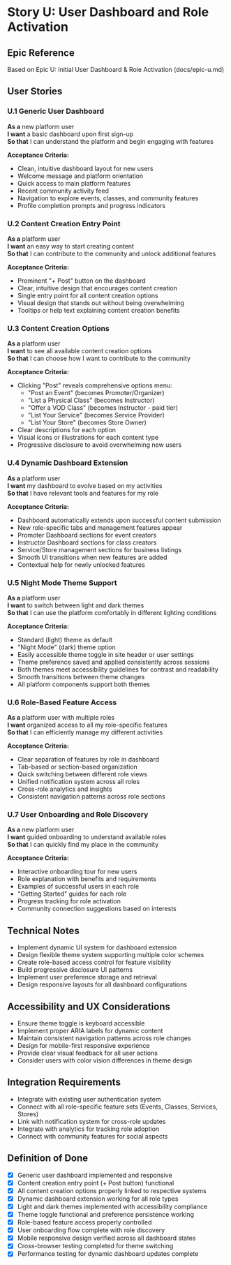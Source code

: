 # Story U: User Dashboard and Role Activation

## Epic Reference
Based on Epic U: Initial User Dashboard & Role Activation (docs/epic-u.md)

## User Stories

### U.1 Generic User Dashboard
**As a** new platform user  
**I want** a basic dashboard upon first sign-up  
**So that** I can understand the platform and begin engaging with features

**Acceptance Criteria:**
- Clean, intuitive dashboard layout for new users
- Welcome message and platform orientation
- Quick access to main platform features
- Recent community activity feed
- Navigation to explore events, classes, and community features
- Profile completion prompts and progress indicators

### U.2 Content Creation Entry Point
**As a** platform user  
**I want** an easy way to start creating content  
**So that** I can contribute to the community and unlock additional features

**Acceptance Criteria:**
- Prominent "+ Post" button on the dashboard
- Clear, intuitive design that encourages content creation
- Single entry point for all content creation options
- Visual design that stands out without being overwhelming
- Tooltips or help text explaining content creation benefits

### U.3 Content Creation Options
**As a** platform user  
**I want** to see all available content creation options  
**So that** I can choose how I want to contribute to the community

**Acceptance Criteria:**
- Clicking "Post" reveals comprehensive options menu:
  - "Post an Event" (becomes Promoter/Organizer)
  - "List a Physical Class" (becomes Instructor)
  - "Offer a VOD Class" (becomes Instructor - paid tier)
  - "List Your Service" (becomes Service Provider)
  - "List Your Store" (becomes Store Owner)
- Clear descriptions for each option
- Visual icons or illustrations for each content type
- Progressive disclosure to avoid overwhelming new users

### U.4 Dynamic Dashboard Extension
**As a** platform user  
**I want** my dashboard to evolve based on my activities  
**So that** I have relevant tools and features for my role

**Acceptance Criteria:**
- Dashboard automatically extends upon successful content submission
- New role-specific tabs and management features appear
- Promoter Dashboard sections for event creators
- Instructor Dashboard sections for class creators
- Service/Store management sections for business listings
- Smooth UI transitions when new features are added
- Contextual help for newly unlocked features

### U.5 Night Mode Theme Support
**As a** platform user  
**I want** to switch between light and dark themes  
**So that** I can use the platform comfortably in different lighting conditions

**Acceptance Criteria:**
- Standard (light) theme as default
- "Night Mode" (dark) theme option
- Easily accessible theme toggle in site header or user settings
- Theme preference saved and applied consistently across sessions
- Both themes meet accessibility guidelines for contrast and readability
- Smooth transitions between theme changes
- All platform components support both themes

### U.6 Role-Based Feature Access
**As a** platform user with multiple roles  
**I want** organized access to all my role-specific features  
**So that** I can efficiently manage my different activities

**Acceptance Criteria:**
- Clear separation of features by role in dashboard
- Tab-based or section-based organization
- Quick switching between different role views
- Unified notification system across all roles
- Cross-role analytics and insights
- Consistent navigation patterns across role sections

### U.7 User Onboarding and Role Discovery
**As a** new platform user  
**I want** guided onboarding to understand available roles  
**So that** I can quickly find my place in the community

**Acceptance Criteria:**
- Interactive onboarding tour for new users
- Role explanation with benefits and requirements
- Examples of successful users in each role
- "Getting Started" guides for each role
- Progress tracking for role activation
- Community connection suggestions based on interests

## Technical Notes
- Implement dynamic UI system for dashboard extension
- Design flexible theme system supporting multiple color schemes
- Create role-based access control for feature visibility
- Build progressive disclosure UI patterns
- Implement user preference storage and retrieval
- Design responsive layouts for all dashboard configurations

## Accessibility and UX Considerations
- Ensure theme toggle is keyboard accessible
- Implement proper ARIA labels for dynamic content
- Maintain consistent navigation patterns across role changes
- Design for mobile-first responsive experience
- Provide clear visual feedback for all user actions
- Consider users with color vision differences in theme design

## Integration Requirements
- Integrate with existing user authentication system
- Connect with all role-specific feature sets (Events, Classes, Services, Stores)
- Link with notification system for cross-role updates
- Integrate with analytics for tracking role adoption
- Connect with community features for social aspects

## Definition of Done
- [x] Generic user dashboard implemented and responsive
- [x] Content creation entry point (+ Post button) functional
- [x] All content creation options properly linked to respective systems
- [x] Dynamic dashboard extension working for all role types
- [x] Light and dark themes implemented with accessibility compliance
- [x] Theme toggle functional and preference persistence working
- [x] Role-based feature access properly controlled
- [x] User onboarding flow complete with role discovery
- [x] Mobile responsive design verified across all dashboard states
- [x] Cross-browser testing completed for theme switching
- [x] Performance testing for dynamic dashboard updates complete 